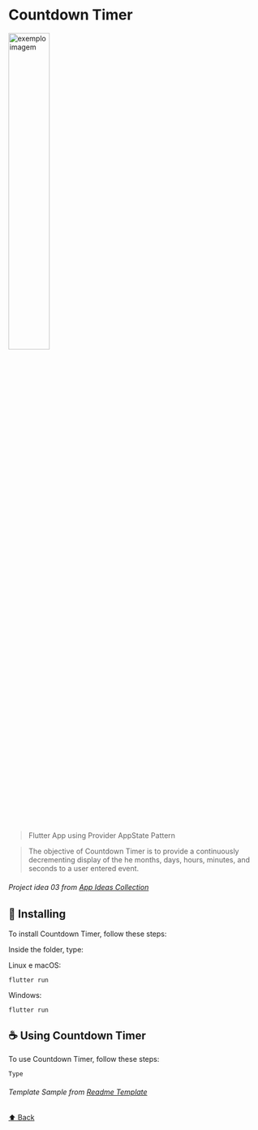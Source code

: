 # Countdown Timer

<img src="img.url" alt="exemplo imagem" width="40%">


> Flutter App using Provider AppState Pattern

> The objective of Countdown Timer is to provide a continuously decrementing display of the he months, days, hours, minutes, and seconds to a user entered event.

###### Project idea 03 from [App Ideas Collection](https://github.com/florinpop17/app-ideas)

## 🚀 Installing <Countdown Timer>

To install Countdown Timer, follow these steps:

Inside the folder, type:

Linux e macOS:

```
flutter run
```

Windows:

```
flutter run
```

## ☕ Using Countdown Timer

To use Countdown Timer, follow these steps:

```
Type
```

###### Template Sample from [Readme Template](https://github.com/iuricode/readme-template)

[⬆ Back](#ProjectName)<br>
